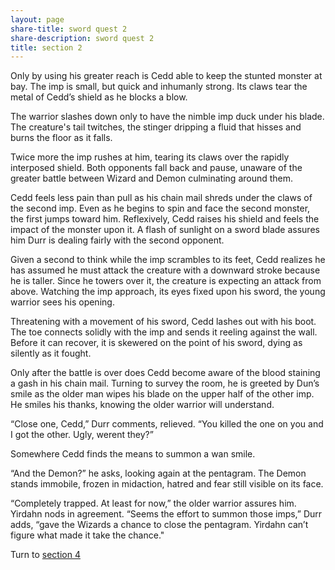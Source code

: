 ```yaml
---
layout: page
share-title: sword quest 2
share-description: sword quest 2
title: section 2
---
```

Only by using his greater reach is Cedd able to keep the stunted monster at bay. The imp is small, but quick and inhumanly strong. Its claws tear the metal of Cedd’s shield as he blocks a blow. 

The warrior slashes down only to have the nimble imp duck under his blade. The creature's tail twitches, the stinger dripping a fluid that hisses and burns the floor as it falls. 

Twice more the imp rushes at him, tearing its claws over the rapidly interposed shield. Both opponents fall back and pause, unaware of the greater battle between Wizard and Demon culminating around them. 

Cedd feels less pain than pull as his chain mail shreds under the claws of the second imp. Even as he begins to spin and face the second monster, the first jumps toward him. Reflexively, Cedd raises his shield and feels the impact of the monster upon it. A flash of sunlight on a sword blade assures him Durr is dealing fairly with the second opponent. 

Given a second to think while the imp scrambles to its feet, Cedd realizes he has assumed he must attack the creature with a downward stroke because he is taller. Since he towers over it, the creature is expecting an attack from above. Watching the imp approach, its eyes fixed upon his sword, the young warrior sees his opening. 

Threatening with a movement of his sword, Cedd lashes out with his boot. The toe connects solidly with the imp and sends it reeling against the wall. Before it can recover, it is skewered on the point of his sword, dying as silently as it fought. 

Only after the battle is over does Cedd become aware of the blood staining a gash in his chain mail. Turning to survey the room, he is greeted by Dun’s smile as the older man wipes his blade on the upper half of the other imp. He smiles his thanks, knowing the older warrior will understand. 

“Close one, Cedd,” Durr comments, relieved. “You killed the one on you and I got the other. Ugly, werent they?” 

Somewhere Cedd finds the means to summon a wan smile. 

“And the Demon?” he asks, looking again at the pentagram. The Demon stands immobile, frozen in midaction, hatred and fear still visible on its face. 

“Completely trapped. At least for now,” the older warrior assures him. Yirdahn nods in agreement. “Seems the effort to summon those imps,” Durr adds, “gave the Wizards a chance to close the pentagram. Yirdahn can’t figure what made it take the chance."

Turn to [section 4](https://homocumulus.github.io/swordquest/4)
